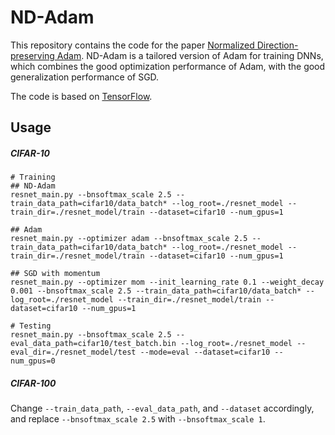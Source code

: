 # ND-Adam

This repository contains the code for the paper [Normalized Direction-preserving Adam](https://openreview.net/forum?id=HJSA_e1AW).  ND-Adam is a tailored version of Adam for training DNNs, which combines the good optimization performance of Adam, with the good generalization performance of SGD.

The code is based on [TensorFlow](https://github.com/tensorflow/tensorflow).

## Usage

##### CIFAR-10
```
# Training
## ND-Adam
resnet_main.py --bnsoftmax_scale 2.5 --train_data_path=cifar10/data_batch* --log_root=./resnet_model --train_dir=./resnet_model/train --dataset=cifar10 --num_gpus=1

## Adam
resnet_main.py --optimizer adam --bnsoftmax_scale 2.5 --train_data_path=cifar10/data_batch* --log_root=./resnet_model --train_dir=./resnet_model/train --dataset=cifar10 --num_gpus=1

## SGD with momentum
resnet_main.py --optimizer mom --init_learning_rate 0.1 --weight_decay 0.001 --bnsoftmax_scale 2.5 --train_data_path=cifar10/data_batch* --log_root=./resnet_model --train_dir=./resnet_model/train --dataset=cifar10 --num_gpus=1

# Testing
resnet_main.py --bnsoftmax_scale 2.5 --eval_data_path=cifar10/test_batch.bin --log_root=./resnet_model --eval_dir=./resnet_model/test --mode=eval --dataset=cifar10 --num_gpus=0
```

##### CIFAR-100

Change `--train_data_path`,  `--eval_data_path`, and `--dataset` accordingly,  and replace `--bnsoftmax_scale 2.5` with `--bnsoftmax_scale 1`.
